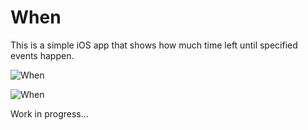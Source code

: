When
========

This is a simple iOS app that shows how much time left until specified events happen. 

![When](http://salava.tk/qSwt+) 

![When](http://salava.tk/BWed+)

Work in progress...
